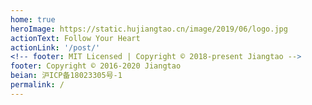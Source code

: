 ```yaml
---
home: true
heroImage: https://static.hujiangtao.cn/image/2019/06/logo.jpg
actionText: Follow Your Heart
actionLink: '/post/'
<!-- footer: MIT Licensed | Copyright © 2018-present Jiangtao -->
footer: Copyright © 2016-2020 Jiangtao
beian: 沪ICP备18023305号-1
permalink: /
---
```

